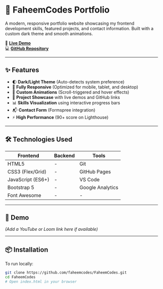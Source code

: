 # 🚀 FaheemCodes Portfolio

A modern, responsive portfolio website showcasing my frontend development skills, featured projects, and contact information. Built with a custom dark theme and smooth animations.

🔗 **[Live Demo](https://faheemcodes.github.io/FaheemCodes/)**  
💻 **[GitHub Repository](https://github.com/faheemcodes/FaheemCodes)**

---

## ✨ Features

- 🌓 **Dark/Light Theme** (Auto-detects system preference)
- 📱 **Fully Responsive** (Optimized for mobile, tablet, and desktop)
- 🎨 **Custom Animations** (Scroll-triggered and hover effects)
- 📂 **Project Showcase** with live demos and GitHub links
- 📊 **Skills Visualization** using interactive progress bars
- 📬 **Contact Form** (Formspree integration)
- ⚡ **High Performance** (90+ score on Lighthouse)

---

## 🛠 Technologies Used

| Frontend           | Backend | Tools            |
|--------------------|---------|------------------|
| HTML5              | -       | Git              |
| CSS3 (Flex/Grid)   | -       | GitHub Pages     |
| JavaScript (ES6+)  | -       | VS Code          |
| Bootstrap 5        | -       | Google Analytics |
| Font Awesome       | -       | -                |

---

## 🎥 Demo

*(Add a YouTube or Loom link here if available)*

---

## 📦 Installation

To run locally:

```bash
git clone https://github.com/faheemcodes/FaheemCodes.git
cd FaheemCodes
# Open index.html in your browser
